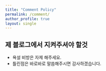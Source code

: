 ```yaml
---
title: "Comment Policy"
permalink: /comment/
author_profile: true
layout: single
---
```


## 제 블로그에서 지켜주셔야 할것

* 욕설 비방은 자제 해주세요.
* 틀린점은 바로바로 말씀해주시면 감사하겠습니다.

